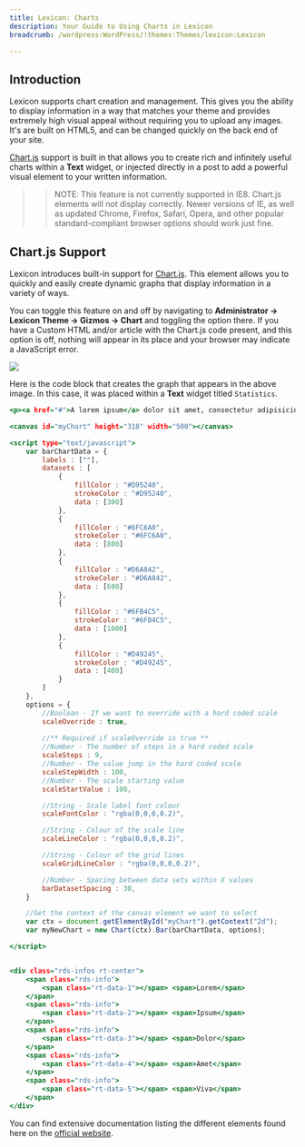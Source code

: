 ```yaml
---
title: Lexicon: Charts
description: Your Guide to Using Charts in Lexicon
breadcrumb: /wordpress:WordPress/!themes:Themes/lexicon:Lexicon

---
```


Introduction
-----

Lexicon supports chart creation and management. This gives you the ability to display information in a way that matches your theme and provides extremely high visual appeal without requiring you to upload any images. It's are built on HTML5, and can be changed quickly on the back end of your site.

[Chart.js][chartjs] support is built in that allows you to create rich and infinitely useful charts within a **Text** widget, or injected directly in a post to add a powerful visual element to your written information.

>> NOTE: This feature is not currently supported in IE8. Chart.js elements will not display correctly. Newer versions of IE, as well as updated Chrome, Firefox, Safari, Opera, and other popular standard-compliant browser options should work just fine.

Chart.js Support
-----

Lexicon introduces built-in support for [Chart.js][chartjs]. This element allows you to quickly and easily create dynamic graphs that display information in a variety of ways. 

You can toggle this feature on and off by navigating to **Administrator -> Lexicon Theme -> Gizmos -> Chart** and toggling the option there. If you have a Custom HTML and/or article with the Chart.js code present, and this option is off, nothing will appear in its place and your browser may indicate a JavaScript error.

![][chart_1]

Here is the code block that creates the graph that appears in the above image. In this case, it was placed within a **Text** widget titled `Statistics`.

~~~ .html
<p><a href="#">A lorem ipsum</a> dolor sit amet, consectetur adipisicing elit. Nam, eos, labore molestias quis eaque dolorum exceptur</p>

<canvas id="myChart" height="318" width="500"></canvas>

<script type="text/javascript">
    var barChartData = {
        labels : [""],
        datasets : [
            {
                fillColor : "#D95240",
                strokeColor : "#D95240",
                data : [300]
            },
            {
                fillColor : "#6FC6A0",
                strokeColor : "#6FC6A0",
                data : [800]
            },
            {
                fillColor : "#D6A842",
                strokeColor : "#D6A842",
                data : [600]
            },
            {
                fillColor : "#6FB4C5",
                strokeColor : "#6FB4C5",
                data : [1000]
            },
            {
                fillColor : "#D49245",
                strokeColor : "#D49245",
                data : [400]
            }                                   
        ]
    },
    options = {
        //Boolean - If we want to override with a hard coded scale
        scaleOverride : true,
        
        //** Required if scaleOverride is true **
        //Number - The number of steps in a hard coded scale
        scaleSteps : 9,
        //Number - The value jump in the hard coded scale
        scaleStepWidth : 100,
        //Number - The scale starting value
        scaleStartValue : 100,

        //String - Scale label font colour  
        scaleFontColor : "rgba(0,0,0,0.2)",

        //String - Colour of the scale line
        scaleLineColor : "rgba(0,0,0,0.2)",

        //String - Colour of the grid lines
        scaleGridLineColor : "rgba(0,0,0,0.2)", 

        //Number - Spacing between data sets within X values
        barDatasetSpacing : 30, 
    }

    //Get the context of the canvas element we want to select
    var ctx = document.getElementById("myChart").getContext("2d");
    var myNewChart = new Chart(ctx).Bar(barChartData, options);

</script>


<div class="rds-infos rt-center">
    <span class="rds-info">
        <span class="rt-data-1"></span> <span>Lorem</span>
    </span>
    <span class="rds-info">
        <span class="rt-data-2"></span> <span>Ipsum</span>
    </span>
    <span class="rds-info">
        <span class="rt-data-3"></span> <span>Dolor</span>
    </span>
    <span class="rds-info">
        <span class="rt-data-4"></span> <span>Amet</span>
    </span>
    <span class="rds-info">
        <span class="rt-data-5"></span> <span>Viva</span>
    </span> 
</div>
~~~

You can find extensive documentation listing the different elements found here on the [official website][chartjs].

[chartjs]: http://chartjs.org
[fontawesome]: http://fortawesome.github.io/Font-Awesome/
[chart_1]: assets/chart.png
[chart_2]: assets/demo_3.jpeg
[list]: http://demo.rockettheme.com/wordpress-themes/Lexicon/features/typography